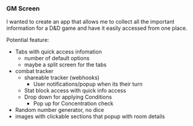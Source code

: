### GM Screen
I wanted to create an app that allows me to collect all the important information for a D&D game and have it easily accessed from one place.


Potential feature:
- Tabs with quick access infomation
   - number of default options
   - maybe a split screen for the tabs
- combat tracker
   - shareable tracker (webhooks)
       - User notifications/popup when its their turn
   - Stat block access with quick info access
   - Drop down for applying Conditions
       - Pop up for Concentration check
- Random number generator, no dice
- images with clickable sections that popup with room details
